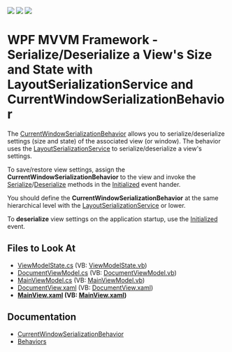 <!-- default badges list -->
![](https://img.shields.io/endpoint?url=https://codecentral.devexpress.com/api/v1/VersionRange/128658115/22.2.2%2B)
[![](https://img.shields.io/badge/Open_in_DevExpress_Support_Center-FF7200?style=flat-square&logo=DevExpress&logoColor=white)](https://supportcenter.devexpress.com/ticket/details/T273165)
[![](https://img.shields.io/badge/📖_How_to_use_DevExpress_Examples-e9f6fc?style=flat-square)](https://docs.devexpress.com/GeneralInformation/403183)
<!-- default badges end -->

# WPF MVVM Framework - Serialize/Deserialize a View's Size and State with LayoutSerializationService and CurrentWindowSerializationBehavior

The [CurrentWindowSerializationBehavior](https://docs.devexpress.com/WPF/DevExpress.Mvvm.UI.CurrentWindowSerializationBehavior) allows you to serialize/deserialize settings (size and state) of the associated view (or window). The behavior uses the [LayoutSerializationService](https://docs.devexpress.com/WPF/114419/mvvm-framework/services/predefined-set/layoutserializationservice) to serialize/deserialize a view's settings. 

To save/restore view settings, assign the **CurrentWindowSerializationBehavior** to the view and invoke the [Serialize](https://docs.devexpress.com/WPF/DevExpress.Mvvm.UI.LayoutSerializationService.Serialize)/[Deserialize](https://docs.devexpress.com/WPF/DevExpress.Mvvm.UI.LayoutSerializationService.Deserialize(System.String)) methods in the [Initialized](https://docs.microsoft.com/en-us/dotnet/api/system.windows.frameworkelement.initialized) event hander.

You should define the **CurrentWindowSerializationBehavior** at the same hierarchical level with the [LayoutSerializationService](https://docs.devexpress.com/WPF/114419/mvvm-framework/services/predefined-set/layoutserializationservice) or lower.

To **deserialize** view settings on the application startup, use the [Initialized](https://docs.microsoft.com/en-us/dotnet/api/system.windows.frameworkelement.initialized) event.

<!-- default file list -->
## Files to Look At

* [ViewModelState.cs](./CS/DocumentManagerSerialization/Common/ViewModelState.cs) (VB: [ViewModelState.vb](./VB/DocumentManagerSerialization/Common/ViewModelState.vb))
* [DocumentViewModel.cs](./CS/DocumentManagerSerialization/ViewModels/DocumentViewModel.cs) (VB: [DocumentViewModel.vb](./VB/DocumentManagerSerialization/ViewModels/DocumentViewModel.vb))
* [MainViewModel.cs](./CS/DocumentManagerSerialization/ViewModels/MainViewModel.cs) (VB: [MainViewModel.vb](./VB/DocumentManagerSerialization/ViewModels/MainViewModel.vb))
* [DocumentView.xaml](./CS/DocumentManagerSerialization/Views/DocumentView.xaml) (VB: [DocumentView.xaml](./VB/DocumentManagerSerialization/Views/DocumentView.xaml))
* **[MainView.xaml](./CS/DocumentManagerSerialization/Views/MainView.xaml) (VB: [MainView.xaml](./VB/DocumentManagerSerialization/Views/MainView.xaml))**
<!-- default file list end -->

## Documentation

- [CurrentWindowSerializationBehavior](https://docs.devexpress.com/WPF/DevExpress.Mvvm.UI.CurrentWindowSerializationBehavior)
- [Behaviors](https://docs.devexpress.com/WPF/17442/mvvm-framework/behaviors)
